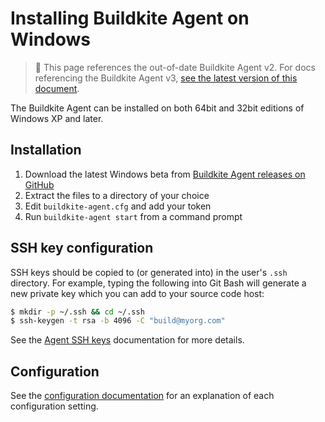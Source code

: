 # Installing Buildkite Agent on Windows

>🚧 This page references the out-of-date Buildkite Agent v2.
> For docs referencing the Buildkite Agent v3, <a href="/docs/agent/v3/windows">see the latest version of this document</a>.

The Buildkite Agent can be installed on both 64bit and 32bit editions of Windows XP and later.


## Installation

1. Download the latest Windows beta from <a href="https://github.com/buildkite/agent/releases">Buildkite Agent releases on GitHub</a>
2. Extract the files to a directory of your choice
3. Edit `buildkite-agent.cfg` and add your token
4. Run `buildkite-agent start` from a command prompt

## SSH key configuration

SSH keys should be copied to (or generated into) in the user's `.ssh` directory. For example, typing the following into Git Bash will generate a new private key which you can add to your source code host:

```bash
$ mkdir -p ~/.ssh && cd ~/.ssh
$ ssh-keygen -t rsa -b 4096 -C "build@myorg.com"
```

See the [Agent SSH keys](/docs/agent/v2/ssh-keys) documentation for more details.

## Configuration

See the [configuration documentation](/docs/agent/v2/configuration) for an explanation of each configuration setting.
